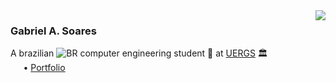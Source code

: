 <img align="right" src="https://github-readme-stats.vercel.app/api/top-langs/?username=soaresgabe&langs_count=4&hide=html&layout=compact"/>

### Gabriel A. Soares

A brazilian <img src='https://flagcdn.com/16x12/br.png' alt="BR" /> computer engineering student 🤖 at [UERGS](https://www.uergs.edu.br/inicial) 🏛️
<br />⠀⠀• [Portfolio](https://soaresgabe.github.io/)
